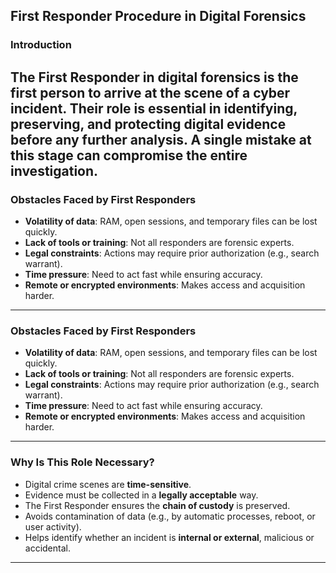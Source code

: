 ## First Responder Procedure in Digital Forensics

### Introduction
The **First Responder** in digital forensics is the first person to arrive at the scene of a cyber incident. Their role is essential in identifying, preserving, and protecting digital evidence before any further analysis. A single mistake at this stage can compromise the entire investigation.
---
### Obstacles Faced by First Responders
- **Volatility of data**: RAM, open sessions, and temporary files can be lost quickly.
- **Lack of tools or training**: Not all responders are forensic experts.
- **Legal constraints**: Actions may require prior authorization (e.g., search warrant).
- **Time pressure**: Need to act fast while ensuring accuracy.
- **Remote or encrypted environments**: Makes access and acquisition harder.
---
### Obstacles Faced by First Responders
- **Volatility of data**: RAM, open sessions, and temporary files can be lost quickly.
- **Lack of tools or training**: Not all responders are forensic experts.
- **Legal constraints**: Actions may require prior authorization (e.g., search warrant).
- **Time pressure**: Need to act fast while ensuring accuracy.
- **Remote or encrypted environments**: Makes access and acquisition harder.
---

### Why Is This Role Necessary?
- Digital crime scenes are **time-sensitive**.
- Evidence must be collected in a **legally acceptable** way.
- The First Responder ensures the **chain of custody** is preserved.
- Avoids contamination of data (e.g., by automatic processes, reboot, or user activity).
- Helps identify whether an incident is **internal or external**, malicious or accidental.
---

